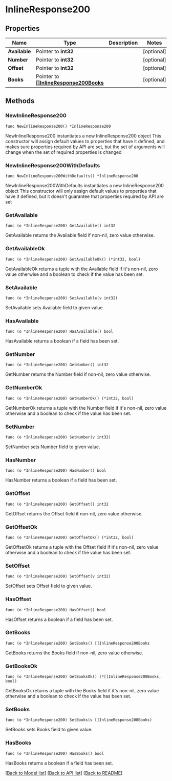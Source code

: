 # InlineResponse200

## Properties

Name | Type | Description | Notes
------------ | ------------- | ------------- | -------------
**Available** | Pointer to **int32** |  | [optional] 
**Number** | Pointer to **int32** |  | [optional] 
**Offset** | Pointer to **int32** |  | [optional] 
**Books** | Pointer to [**[]InlineResponse200Books**](InlineResponse200Books.md) |  | [optional] 

## Methods

### NewInlineResponse200

`func NewInlineResponse200() *InlineResponse200`

NewInlineResponse200 instantiates a new InlineResponse200 object
This constructor will assign default values to properties that have it defined,
and makes sure properties required by API are set, but the set of arguments
will change when the set of required properties is changed

### NewInlineResponse200WithDefaults

`func NewInlineResponse200WithDefaults() *InlineResponse200`

NewInlineResponse200WithDefaults instantiates a new InlineResponse200 object
This constructor will only assign default values to properties that have it defined,
but it doesn't guarantee that properties required by API are set

### GetAvailable

`func (o *InlineResponse200) GetAvailable() int32`

GetAvailable returns the Available field if non-nil, zero value otherwise.

### GetAvailableOk

`func (o *InlineResponse200) GetAvailableOk() (*int32, bool)`

GetAvailableOk returns a tuple with the Available field if it's non-nil, zero value otherwise
and a boolean to check if the value has been set.

### SetAvailable

`func (o *InlineResponse200) SetAvailable(v int32)`

SetAvailable sets Available field to given value.

### HasAvailable

`func (o *InlineResponse200) HasAvailable() bool`

HasAvailable returns a boolean if a field has been set.

### GetNumber

`func (o *InlineResponse200) GetNumber() int32`

GetNumber returns the Number field if non-nil, zero value otherwise.

### GetNumberOk

`func (o *InlineResponse200) GetNumberOk() (*int32, bool)`

GetNumberOk returns a tuple with the Number field if it's non-nil, zero value otherwise
and a boolean to check if the value has been set.

### SetNumber

`func (o *InlineResponse200) SetNumber(v int32)`

SetNumber sets Number field to given value.

### HasNumber

`func (o *InlineResponse200) HasNumber() bool`

HasNumber returns a boolean if a field has been set.

### GetOffset

`func (o *InlineResponse200) GetOffset() int32`

GetOffset returns the Offset field if non-nil, zero value otherwise.

### GetOffsetOk

`func (o *InlineResponse200) GetOffsetOk() (*int32, bool)`

GetOffsetOk returns a tuple with the Offset field if it's non-nil, zero value otherwise
and a boolean to check if the value has been set.

### SetOffset

`func (o *InlineResponse200) SetOffset(v int32)`

SetOffset sets Offset field to given value.

### HasOffset

`func (o *InlineResponse200) HasOffset() bool`

HasOffset returns a boolean if a field has been set.

### GetBooks

`func (o *InlineResponse200) GetBooks() []InlineResponse200Books`

GetBooks returns the Books field if non-nil, zero value otherwise.

### GetBooksOk

`func (o *InlineResponse200) GetBooksOk() (*[]InlineResponse200Books, bool)`

GetBooksOk returns a tuple with the Books field if it's non-nil, zero value otherwise
and a boolean to check if the value has been set.

### SetBooks

`func (o *InlineResponse200) SetBooks(v []InlineResponse200Books)`

SetBooks sets Books field to given value.

### HasBooks

`func (o *InlineResponse200) HasBooks() bool`

HasBooks returns a boolean if a field has been set.


[[Back to Model list]](../README.md#documentation-for-models) [[Back to API list]](../README.md#documentation-for-api-endpoints) [[Back to README]](../README.md)


